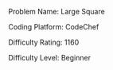 Problem Name: Large Square

Coding Platform: CodeChef

Difficulty Rating: 1160

Difficulty Level: Beginner
